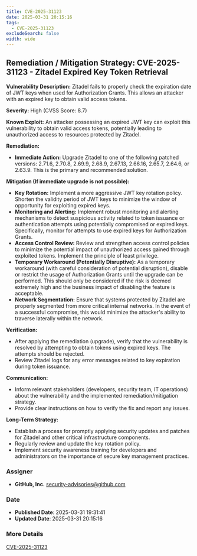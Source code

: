 ```yaml
---
title: CVE-2025-31123
date: 2025-03-31 20:15:16
tags:
  - CVE-2025-31123
excludeSearch: false
width: wide
---
```


## Remediation / Mitigation Strategy: CVE-2025-31123 - Zitadel Expired Key Token Retrieval

**Vulnerability Description:** Zitadel fails to properly check the expiration date of JWT keys when used for Authorization Grants. This allows an attacker with an expired key to obtain valid access tokens.

**Severity:** High (CVSS Score: 8.7)

**Known Exploit:** An attacker possessing an expired JWT key can exploit this vulnerability to obtain valid access tokens, potentially leading to unauthorized access to resources protected by Zitadel.

**Remediation:**

*   **Immediate Action:** Upgrade Zitadel to one of the following patched versions: 2.71.6, 2.70.8, 2.69.9, 2.68.9, 2.67.13, 2.66.16, 2.65.7, 2.64.6, or 2.63.9.  This is the primary and recommended solution.

**Mitigation (If immediate upgrade is not possible):**

*   **Key Rotation:** Implement a more aggressive JWT key rotation policy. Shorten the validity period of JWT keys to minimize the window of opportunity for exploiting expired keys.
*   **Monitoring and Alerting:** Implement robust monitoring and alerting mechanisms to detect suspicious activity related to token issuance or authentication attempts using potentially compromised or expired keys.  Specifically, monitor for attempts to use expired keys for Authorization Grants.
*   **Access Control Review:** Review and strengthen access control policies to minimize the potential impact of unauthorized access gained through exploited tokens.  Implement the principle of least privilege.
*   **Temporary Workaround (Potentially Disruptive):** As a temporary workaround (with careful consideration of potential disruption), disable or restrict the usage of Authorization Grants until the upgrade can be performed. This should only be considered if the risk is deemed extremely high and the business impact of disabling the feature is acceptable.
*   **Network Segmentation:** Ensure that systems protected by Zitadel are properly segmented from more critical internal networks. In the event of a successful compromise, this would minimize the attacker's ability to traverse laterally within the network.

**Verification:**

*   After applying the remediation (upgrade), verify that the vulnerability is resolved by attempting to obtain tokens using expired keys.  The attempts should be rejected.
*   Review Zitadel logs for any error messages related to key expiration during token issuance.

**Communication:**

*   Inform relevant stakeholders (developers, security team, IT operations) about the vulnerability and the implemented remediation/mitigation strategy.
*   Provide clear instructions on how to verify the fix and report any issues.

**Long-Term Strategy:**

*   Establish a process for promptly applying security updates and patches for Zitadel and other critical infrastructure components.
*   Regularly review and update the key rotation policy.
*   Implement security awareness training for developers and administrators on the importance of secure key management practices.

### Assigner
- **GitHub, Inc.** <security-advisories@github.com>

### Date
- **Published Date**: 2025-03-31 19:31:41
- **Updated Date**: 2025-03-31 20:15:16

### More Details
[CVE-2025-31123](https://www.cvedetails.com/cve/CVE-2025-31123)